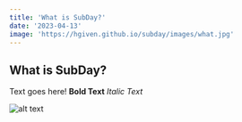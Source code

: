 ```yaml
---
title: 'What is SubDay?'
date: '2023-04-13'
image: 'https://hgiven.github.io/subday/images/what.jpg' 
---
```


## What is SubDay?

Text goes here! **Bold Text** *Italic Text*

![alt text](https://hgiven.github.io/subday/images/charging-03.png)
